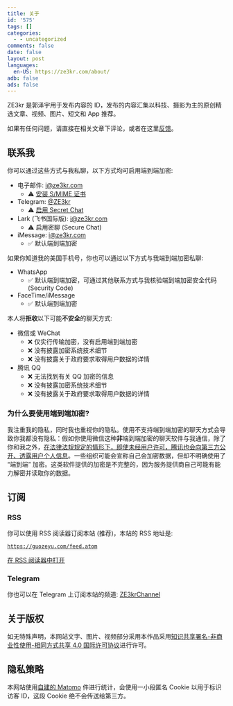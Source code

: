 ```yaml
---
title: 关于
id: '575'
tags: []
categories:
  - - uncategorized
comments: false
date: false
layout: post
languages:
  en-US: https://ze3kr.com/about/
adb: false
ads: false
---
```


ZE3kr 是郭泽宇用于发布内容的 ID，发布的内容汇集以科技、摄影为主的原创精选文章、视频、图片、短文和 App 推荐。

如果有任何问题，请直接在相关文章下评论，或者在这里[反馈](https://github.com/ZE3kr/guozeyu.com/issues)。

## 联系我

你可以通过这些方式与我私聊，以下方式均可启用端到端加密:

+ 电子邮件: [i@ze3kr.com](mailto:i@ze3kr.com)
  + ⚠️ [安装 S/MIME 证书](/files/ze3kr.pem)
+ Telegram: [@ZE3kr](https://t.me/ZE3kr)
  + ⚠️ [启用 Secret Chat](https://telegram.org/faq#q-how-do-i-start-a-secret-chat)
+ Lark (飞书国际版): [i@ze3kr.com](https://www.larksuite.com/invitation/page/add_contact/?token=673u335b-b1bf-4127-8e78-1454bba2d9ft&unique_id=RIO3vNiUEPfCQyzQk3p9LA==)
  + ⚠️ 启用密聊 (Secure Chat)
+ iMessage: [i@ze3kr.com](imessage://i@ze3kr.com)
  + ✅ 默认端到端加密

如果你知道我的美国手机号，你也可以通过以下方式与我端到端加密私聊:

+ WhatsApp
  + ✅ 默认端到端加密，可通过其他联系方式与我核验端到端加密安全代码 (Security Code)
+ FaceTime/iMessage
  + ✅ 默认端到端加密

本人将<strong>拒收</strong>以下可能<strong>不安全</strong>的聊天方式:

+ 微信或 WeChat
  + ❌ 仅实行传输加密，没有启用端到端加密
  + ❌ 没有披露加密系统技术细节
  + ❌ 没有披露关于政府要求取得用户数据的详情
+ 腾讯 QQ
  + ❌ 无法找到有关 QQ 加密的信息
  + ❌ 没有披露加密系统技术细节
  + ❌ 没有披露关于政府要求取得用户数据的详情

### 为什么要使用端到端加密?

我注重我的隐私，同时我也重视你的隐私。使用不支持端到端加密的聊天方式会导致你我都没有隐私：假如你使用微信这种<strong>非</strong>端到端加密的聊天软件与我通信，除了你和我之外，[在法律法规规定的情形下，即使未经用户许可，腾讯也会向第三方公开、透露用户个人信息](https://weixin.qq.com/agreement?lang=zh_CN#%E5%85%AD%E3%80%81%E7%94%A8%E6%88%B7%E4%B8%AA%E4%BA%BA%E4%BF%A1%E6%81%AF%E4%BF%9D%E6%8A%A4)。一些组织可能会宣称自己会加密数据，但却不明确使用了 “端到端” 加密。这类软件提供的加密是不完整的，因为服务提供商自己可能有能力解密并读取你的数据。

## 订阅

### RSS

你可以使用 RSS 阅读器订阅本站 (推荐)，本站的 RSS 地址是:

[`https://guozeyu.com/feed.atom`](https://guozeyu.com/feed.atom)

[在 RSS 阅读器中打开](feed://guozeyu.com/feed.atom)

### Telegram

你也可以在 Telegram 上订阅本站的频道: [ZE3krChannel](https://t.me/ZE3krChannel)

## 关于版权

如无特殊声明，本网站文字、图片、视频部分采用本作品采用[知识共享署名-非商业性使用-相同方式共享 4.0 国际许可协议](https://creativecommons.org/licenses/by-nc-sa/4.0/)进行许可。

## 隐私策略

本网站使用[自建的 Matomo](https://guozeyu.com/2016/01/piwik-wordpress/) 件进行统计，会使用一小段匿名 Cookie 以用于标识访客 ID，这段 Cookie 绝不会传送给第三方。
